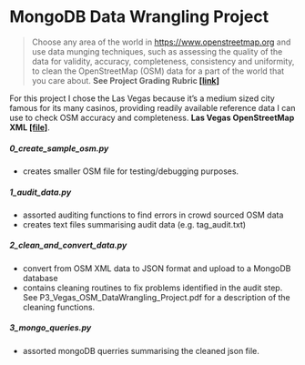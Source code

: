 # MongoDB Data Wrangling Project

>Choose any area of the world in https://www.openstreetmap.org and use data munging techniques, such as assessing the quality of the data for validity, accuracy, completeness, consistency and uniformity, to clean the OpenStreetMap (OSM) data for a part of the world that you care about. **See Project Grading Rubric [[link]](goo.gl/ITAEdv)**

For this project I chose the Las Vegas because it’s a medium sized city famous for its many casinos, providing readily available reference data I can use to check OSM accuracy and completeness. **Las Vegas OpenStreetMap XML [[file]](https://s3.amazonaws.com/metro-extracts.mapzen.com/las-vegas_nevada.osm.bz2)**.

##### 0_create_sample_osm.py

* creates smaller OSM file for testing/debugging purposes.

##### 1_audit_data.py
* assorted auditing functions to find errors in crowd sourced OSM data
* creates text files summarising audit data (e.g. tag_audit.txt)

##### 2_clean_and_convert_data.py 
* convert from OSM XML data to JSON format and upload to a MongoDB database
* contains cleaning routines to fix problems identified in the audit step. See P3_Vegas_OSM_DataWrangling_Project.pdf for a description of the cleaning functions.

##### 3_mongo_queries.py
* assorted mongoDB querries summarising the cleaned json file.



